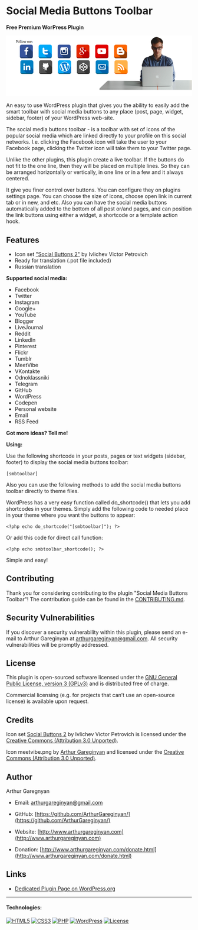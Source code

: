 # Social Media Buttons Toolbar

**Free Premium WorPress Plugin**

![screenshot](https://github.com/ArthurGareginyan/social-media-buttons-toolbar/blob/master/assets/banner-772x250.png)

An easy to use WordPress plugin that gives you the ability to easily add the smart toolbar with social media buttons to any place (post, page, widget, sidebar, footer) of your WordPress web-site. 

The social media buttons toolbar - is a toolbar with set of icons of the popular social media which are linked directly to your profile on this social networks. I.e. clicking the Facebook icon will take the user to your Facebook page, clicking the Twitter icon will take them to your Twitter page.

Unlike the other plugins, this plugin create a live toolbar. If the buttons do not fit to the one line, then they will be placed on multiple lines. So they can be arranged horizontally or vertically, in one line or in a few and it always centered.

It give you finer control over buttons. You can configure they on plugins settings page. You can choose the size of icons, choose open link in current tab or in new, and etc. Also you can have the social media buttons automatically added to the bottom of all post or/and pages, and can position the link buttons using either a widget, a shortcode or a template action hook.


## Features

* Icon set ["Social Buttons 2"](https://www.iconfinder.com/iconsets/social-buttons-2) by Ivlichev Victor Petrovich
* Ready for translation (.pot file included)
* Russian translation

**Supported social media:**

* Facebook
* Twitter
* Instagram
* Google+
* YouTube
* Blogger
* LiveJournal
* Reddit
* LinkedIn
* Pinterest
* Flickr
* Tumblr
* MeetVibe
* VKontakte
* Odnoklassniki
* Telegram
* GitHub
* WordPress
* Codepen
* Personal website
* Email
* RSS Feed

**Got more ideas? Tell me!**

**Using:**

Use the following shortcode in your posts, pages or text widgets (sidebar, footer) to display the social media buttons toolbar:
```
[smbtoolbar]
```

Also you can use the following methods to add the social media buttons toolbar directly to theme files.

WordPress has a very easy function called do_shortcode() that lets you add shortcodes in your themes. Simply add the following code to needed place in your theme where you want the buttons to appear:
```
<?php echo do_shortcode("[smbtoolbar]"); ?>
```

Or add this code for direct call function:
```
<?php echo smbtoolbar_shortcode(); ?>
```

Simple and easy!


## Contributing

Thank you for considering contributing to the plugin "Social Media Buttons Toolbar"! The contribution guide can be found in the [CONTRIBUTING.md](https://github.com/ArthurGareginyan/social-media-buttons-toolbar/blob/master/CONTRIBUTING.md).


## Security Vulnerabilities

If you discover a security vulnerability within this plugin, please send an e-mail to Arthur Gareginyan at arthurgareginyan@gmail.com. All security vulnerabilities will be promptly addressed.


## License

This plugin is open-sourced software licensed under the [GNU General Public License, version 3 (GPLv3)](http://www.gnu.org/licenses/gpl-3.0.html) and is distributed free of charge.

Commercial licensing (e.g. for projects that can’t use an open-source license) is available upon request.


## Credits

Icon set [Social Buttons 2](https://www.iconfinder.com/iconsets/social-buttons-2) by Ivlichev Victor Petrovich is licensed under the [Creative Commons (Attribution 3.0 Unported)](http://creativecommons.org/licenses/by/3.0/).

Icon meetvibe.png by [Arthur Gareginyan](http://www.arthurgareginyan.com) and licensed under the [Creative Commons (Attribution 3.0 Unported)](http://creativecommons.org/licenses/by/3.0/).


## Author

Arthur Garegnyan

* Email: arthurgareginyan@gmail.com

* GitHub: [https://github.com/ArthurGareginyan/](https://github.com/ArthurGareginyan/)

* Website: [http://www.arthurgareginyan.com](http://www.arthurgareginyan.com)

* Donation: [http://www.arthurgareginyan.com/donate.html](http://www.arthurgareginyan.com/donate.html)


## Links

* [Dedicated Plugin Page on WordPress.org](https://wordpress.org/plugins/social-media-buttons-toolbar/)


---
#### Technologies:

[![HTML5](https://cdn4.iconfinder.com/data/icons/flat-brand-logo-2/512/html5-64.png)]()
[![CSS3](https://cdn4.iconfinder.com/data/icons/flat-brand-logo-2/512/css3-64.png)]()
[![PHP](http://php.net/images/logos/php-med-trans-light.gif)]()
[![WordPress](https://cdn2.iconfinder.com/data/icons/publicons/64/wordpress-64.png)](https://wordpress.org)
[![License](http://www.gnu.org/graphics/gplv3-127x51.png)](http://www.gnu.org/licenses/gpl-3.0.html)
